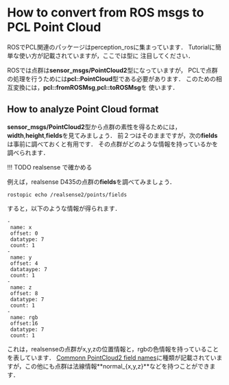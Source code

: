# How to convert from ROS msgs to PCL Point Cloud

ROSでPCL関連のパッケージはperception_rosに集まっています．
Tutorialに簡単な使い方が記載されていますが，ここでは型に
注目してください．

ROSでは点群は**sensor_msgs/PointCloud2**型になっていますが，
PCLで点群の処理を行うためには**pcl::PointCloud**型である必要があります．
このための相互変換には，**pcl::fromROSMsg**,**pcl::toROSMsg**を
使います．

## How to analyze Point Cloud format
**sensor_msgs/PointCloud2**型から点群の素性を得るためには，
**width**,**height**,**fields**を見てみましょう．
前２つはそのままですが，次の**fields**は事前に調べておくと有用です．
その点群がどのような情報を持っているかを調べられます．

!!! TODO 
	realsense で確かめる

例えば，realsense D435の点群の**fields**を調べてみましょう．

```
rostopic echo /realsense2/points/fields
```

すると，以下のような情報が得られます．

```
-
 name: x
 offset: 0
 datatype: 7
 count: 1
-
 name: y
 offset: 4
 datataype: 7
 count: 1
-
 name: z
 offset: 8
 datatype: 7
 count: 1
-
 name: rgb
 offset:16
 datatype: 7
 count: 1
```
これは，realsenseの点群がx,y,zの位置情報と，rgbの色情報を持っていることを表しています．
[Commonn PointCloud2 field names](http://wiki.ros.org/pcl/Overview#Common_PointCloud2_field_names)に種類が記載されていますが，この他にも点群は法線情報**normal_{x,y,z}**などを持つことができます．
